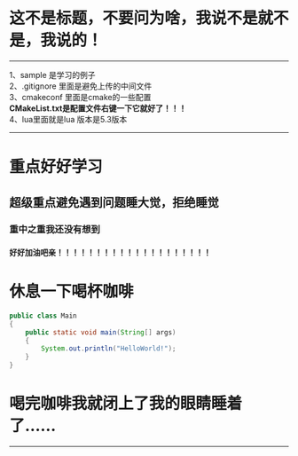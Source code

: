 # 这不是标题，不要问为啥，我说不是就不是，我说的！
***************************************************************************
1、sample 是学习的例子\
2、.gitignore 里面是避免上传的中间文件\
3、cmakeconf 里面是cmake的一些配置\
**CMakeList.txt是配置文件右键一下它就好了！！！**\
4、lua里面就是lua 版本是5.3版本
**************************************************************************
# 重点好好学习
## 超级重点避免遇到问题睡大觉，拒绝睡觉
### 重中之重我还没有想到
#### 好好加油吧亲！！！！！！！！！！！！！！！！！！！！
# 休息一下喝杯咖啡
```java
public class Main
{
    public static void main(String[] args)
    {
        System.out.println("HelloWorld!");
    }
}
```
# 喝完咖啡我就闭上了我的眼睛睡着了……
**************************************************************************
